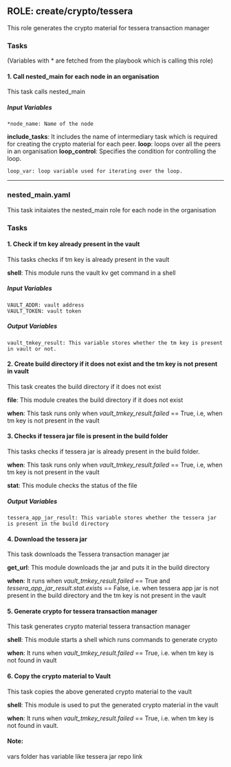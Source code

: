 ## ROLE: create/crypto/tessera
This role generates the crypto material for tessera transaction manager

### Tasks
(Variables with * are fetched from the playbook which is calling this role)
#### 1. Call nested_main for each node in an organisation
This task calls nested_main
##### Input Variables
    *node_name: Name of the node
**include_tasks**: It includes the name of intermediary task which is required for creating the crypto material for each peer.
**loop**: loops over all the peers in an organisation
**loop_control**: Specifies the condition for controlling the loop.

    loop_var: loop variable used for iterating over the loop.

---------------

### nested_main.yaml
This task initaiates the nested_main role for each node in the organisation
### Tasks
#### 1. Check if tm key already present in the vault
This tasks checks if tm key is already present in the vault

**shell**: This module runs the vault kv get command in a shell

##### Input Variables

    VAULT_ADDR: vault address
    VAULT_TOKEN: vault token

##### Output Variables

    vault_tmkey_result: This variable stores whether the tm key is present in vault or not.

#### 2. Create build directory if it does not exist and the tm key is not present in vault
This task creates the build directory if it does not exist

**file**: This module creates the build directory if it does not exist  

**when**: This task runs only when *vault_tmkey_result.failed* == True, i.e, when tm key is not present in the vault  

#### 3. Checks if tessera jar file is present in the build folder
This tasks checks if tessera jar is already present in the build folder.  

**when**: This task runs only when *vault_tmkey_result.failed* == True, i.e, when tm key is not present in the vault  

**stat**: This module checks the status of the file

##### Output Variables

    tessera_app_jar_result: This variable stores whether the tessera jar is present in the build directory

#### 4. Download the tessera jar
This task downloads the Tessera transaction manager jar

**get_url**: This module downloads the jar and puts it in the build directory

**when**: It runs when *vault_tmkey_result.failed* == True and *tessera_app_jar_result.stat.exists* == False, i.e. when tessera app jar is not present in the build directory and the tm key is not present in the vault

#### 5. Generate crypto for tessera transaction manager
This task generates crypto material tessera transaction manager

**shell**: This module starts a shell which runs commands to generate crypto


**when**: It runs when *vault_tmkey_result.failed* == True, i.e. when tm key is not found in vault

#### 6. Copy the crypto material to Vault
This task copies the above generated crypto material to the vault

**shell**: This module is used to put the generated crypto material in the vault

**when**: It runs when *vault_tmkey_result.failed* == True, i.e. when tm key is not found in vault.

#### Note: 
vars folder has variable like tessera jar repo link